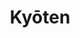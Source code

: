---
layout: place
title: "Kyōten"
permalink: /illinois/chicago/kyoten.html
stateAbbr: IL
stateName: Illinois
cityName: Chicago
seo:
  name: "Kyōten"
  type: Restaurant
  links: http://kyotenchicago.com/
description: "An omakase menu with sake pairings is the highlight at this upscale Japanese eatery & sushi bar Kyōten serves delicious sushi in Chicago, Illinois. Try fresh Japanese dishes for a great dining experience. Available for takeout, and dinner."
place_id: ChIJqbhk96bTD4gR4wJOg2blQYE
photos:
  - name: >-
      places/ChIJqbhk96bTD4gR4wJOg2blQYE/photos/AeeoHcIN4rZCwNO6DYqiY_ZyOHIR3n9OmgJD94JSo6YFHEkvifb-g6NAmEvzEFAR_AnbomO0OBM5pdMoOKpXcwNxgXKAvH9W3xsgZUVXjTkbyV678fyrALKphJxdNQyTpVIIwa0Yrx0jtuHW7XfT5TaOHeTE-nz_XIGXf7rDZTz77wFn2hjIA-n4pIwtYWw4FX-qWpetnFVRAuEf2slYx4qpwlOHu4TcRK4DhxoQKbzMPC5IUqpjMkicq4QGrLC-apjcZuc3PaWu0sM1_b3Kx8_O8TJlmjCpLoqFhnuXWQOqyocBxUzcWU23Lqohx0dlkyVIe_77lTJW9sslF8mNKLKbvKSGfIqNdaEf9J56L37BcBrvhBQaUtNCLk7mo6OQVk953vIxBo0D5W3mceAVcTS1v8iQ3PzE-ygq6VtsiCGYLmYFEg
    widthPx: 4032
    heightPx: 3024
    authorAttributions:
      - displayName: Joe Graf
        uri: https://maps.google.com/maps/contrib/113972936401181364702
        photoUri: >-
          https://lh3.googleusercontent.com/a-/ALV-UjUxS8_3kKtn_SGfYRj5bq5UOYAhvBuO8f0geg20DSjPQV_skZ7V=s100-p-k-no-mo
    flagContentUri: >-
      https://www.google.com/local/imagery/report/?cb_client=maps_api_places.places_api&image_key=!1e10!2sCIHM0ogKEICAgIDnueiedw&hl=en-US
    googleMapsUri: >-
      https://www.google.com/maps/place//data=!3m4!1e2!3m2!1sCIHM0ogKEICAgIDnueiedw!2e10!4m2!3m1!1s0x880fd3a6f764b8a9:0x8141e566834e02e3
  - name: >-
      places/ChIJqbhk96bTD4gR4wJOg2blQYE/photos/AeeoHcIOFRIg1myF9BFBW14TfmuwpylHiESXPC94kPH1IevRiUn2Xr4mnUf61D_nJNz2DYaRRTMZcixb4DTvONt12NUt7NJYz2Xw40EjU9BYvv7DINu4Bi06Y3ObT0mOY5jhysMP9bDIIOSgFiXFx9EQNFJpHWODrEGJn5hly8LKHPRKz8oKHY1s4ZBCzMNFW5w59EUGH5_BpNK-znH3i7zppzYm_QuiTCY82h-LV9PHFo31Cwgzu6-_trWpWTwzapuzAQ1UuWJKh-WTIM1IjN5J5W_va6hJGOWBy4aAZS2ITrfIVA
    widthPx: 1280
    heightPx: 960
    authorAttributions:
      - displayName: Kyōten
        uri: https://maps.google.com/maps/contrib/111014479974171948105
        photoUri: >-
          https://lh3.googleusercontent.com/a-/ALV-UjXqX-etS7rwKeKplFUEQi3wjm-EAHVHUasHWWia5litDtacJyc=s100-p-k-no-mo
    flagContentUri: >-
      https://www.google.com/local/imagery/report/?cb_client=maps_api_places.places_api&image_key=!1e10!2sAF1QipNN0-hfY4eqRNFapueCsBY4_5RzYeDS-3YDxRal&hl=en-US
    googleMapsUri: >-
      https://www.google.com/maps/place//data=!3m4!1e2!3m2!1sAF1QipNN0-hfY4eqRNFapueCsBY4_5RzYeDS-3YDxRal!2e10!4m2!3m1!1s0x880fd3a6f764b8a9:0x8141e566834e02e3
  - name: >-
      places/ChIJqbhk96bTD4gR4wJOg2blQYE/photos/AeeoHcIYCvtvK9SGW8FQmaGK2HdZTSNdLAObNTSO3NFPumwVtkPwW263woXvk_3PvFNODRpyKtA7qvKKhKHEVoYhQjBaqP3urPUBYuGv_hm_MgXHrILCr76ujkVFVd0YjXYsaYDPkS9HGX3elqKA8ipqywxTy3_AHhyUd3OewfkUvzAV-xoQwZrh2LaSGNQZRXPta8ruS_XcdgzI_-ng_zKu-RAbi6FjoyvHy-r0fguuF7Xp_E5sqyyeNP7Glg3v_wfHLIQ1MQRY0P5qPdyauOElbojisNEdPj68rDbTcMPDCWmQlA
    widthPx: 960
    heightPx: 1280
    authorAttributions:
      - displayName: Kyōten
        uri: https://maps.google.com/maps/contrib/111014479974171948105
        photoUri: >-
          https://lh3.googleusercontent.com/a-/ALV-UjXqX-etS7rwKeKplFUEQi3wjm-EAHVHUasHWWia5litDtacJyc=s100-p-k-no-mo
    flagContentUri: >-
      https://www.google.com/local/imagery/report/?cb_client=maps_api_places.places_api&image_key=!1e10!2sAF1QipMMmjKSgPzdTlsPfkSEG8zSg8XJYeP46mkb_jcK&hl=en-US
    googleMapsUri: >-
      https://www.google.com/maps/place//data=!3m4!1e2!3m2!1sAF1QipMMmjKSgPzdTlsPfkSEG8zSg8XJYeP46mkb_jcK!2e10!4m2!3m1!1s0x880fd3a6f764b8a9:0x8141e566834e02e3
  - name: >-
      places/ChIJqbhk96bTD4gR4wJOg2blQYE/photos/AeeoHcKgFy3LkEv69slIRjQvZVwiqMe1U6wXio2A4LSJI0Zm_DEY5FPbdoyZPbfWlRhdUUkI5VR6F6OnnpdzwyMG_2I3xLKfv0tzzv7JtYjZCN9q8R8gMnf4feY3De00RWSxQswR7Gy8_MT4jb8PgAlivS8haLWG9oTwrxbFJnWZ02jWhAAxgAoqIaGrzxzCAQElKk2DFnR1wY7NPS53eHkSFedMAbFreqFN5kAXL-DdYidy-vORTqDgP7CIlgeCBqGuPrWCNJzi2McupqHj4ElnojuoVJnAXDRsYUKcjC50NLR_tJDkaVOZX97232qD3bqAMXSSaejJ_uzvbH10X-YROzX5SpT6y58AGP92WeyFjzw79cVI01gYgkOMTBqR5Q9s1BW8BqqeDxK182rhXSBOWONY0CwiNlEK1qMxZMETwZ7J8BQr
    widthPx: 4032
    heightPx: 3024
    authorAttributions:
      - displayName: Rebecca Fyffe
        uri: https://maps.google.com/maps/contrib/100127848317540675079
        photoUri: >-
          https://lh3.googleusercontent.com/a-/ALV-UjWQxzt-wyeIC5JCaC5fa6bQgYkJWd6a8baBeEa14RNajT7fFYQ=s100-p-k-no-mo
    flagContentUri: >-
      https://www.google.com/local/imagery/report/?cb_client=maps_api_places.places_api&image_key=!1e10!2sCIHM0ogKEICAgIDnlsfL_QE&hl=en-US
    googleMapsUri: >-
      https://www.google.com/maps/place//data=!3m4!1e2!3m2!1sCIHM0ogKEICAgIDnlsfL_QE!2e10!4m2!3m1!1s0x880fd3a6f764b8a9:0x8141e566834e02e3
  - name: >-
      places/ChIJqbhk96bTD4gR4wJOg2blQYE/photos/AeeoHcKF57DX4twEz9E6tKKRgJWPLUjYASQeLJSvhRGIz259UjAIztOza8XgskKu8Cpz4B-hhy0yvXjZr1O8uXtSVuID0yPQFg1P5sHglg56kGe869ufh1XO7qkmPN4G1olAar8RJLRIphdCnGqE6guJqSKwkyclfQp7aZ9M64Ua88YQetFWLilUKmOOWysUv17MUVcrdT5UWL-o4Q0T5FX1q4N_oB3zA1BMNMqRqtjAaoB76TyHeXtWDjLLdNkx5HBSulNz_9dInxr6dPm8-AW0wdvbcpbd8Y5BpAnvYzp3nRkxGk6FfNJzeQttmundxUgXrGwUbi3MtK_iR-QDx8fOQL3ub4uBHJlCJKmOrwckGwojIvM-yij7sni99kJBYAggOfX1wFAo-Wx6EHln9Z-MnyyKosRcqVaXJD2xjL0O3itpqQ8lBR_mL21TJhEpvq83
    widthPx: 3586
    heightPx: 2690
    authorAttributions:
      - displayName: Mindy Ray
        uri: https://maps.google.com/maps/contrib/118261218757677598935
        photoUri: >-
          https://lh3.googleusercontent.com/a-/ALV-UjUCMMmyGm5gyR3KnZnU5xcXC64FrQxWBBDr_6XgIoT2nQMzK9ad=s100-p-k-no-mo
    flagContentUri: >-
      https://www.google.com/local/imagery/report/?cb_client=maps_api_places.places_api&image_key=!1e10!2sCIABIhAGbwPT2wBaIme7q8QABtl2&hl=en-US
    googleMapsUri: >-
      https://www.google.com/maps/place//data=!3m4!1e2!3m2!1sCIABIhAGbwPT2wBaIme7q8QABtl2!2e10!4m2!3m1!1s0x880fd3a6f764b8a9:0x8141e566834e02e3
  - name: >-
      places/ChIJqbhk96bTD4gR4wJOg2blQYE/photos/AeeoHcLl79r2EQKdxkeVu8KvFC6yLXqEK1c9bgHIx6IpFawXxcSFCC1DOKoaViTZZgS1yJri8EW_y-4PLIhHTL5yUYtsQaQos2kvR-iBFkcteF06erEDhzwaPzDErkzf-b4yT61YAj18SK93ttLBY4OM0J9Q-riWkKMxxjFVWG5Zu3INPYaowtcLMWwQT4tWE0LSXTfwC6M5He_AgOqa5tw4WDLR3VJ4kjz9mct1jiTEoqcenxQzLwQi_XDZi4NRCTBVtm5Eo7OoY0wFE1Xq5b7JFZMS8VLJjBJYvaESXp9Ln_4lIp0GJu5I1k3_iWHITHgpiHU3CsFRtlAQq8IgTAzrYjuQs3ADOe7nhbkFQltjEDlckyOEgsKUgCRqSwqNrb97fo7BfgZBfbfGU7XpyXck76m6HuOME8LKPlQ442N7VrKslew
    widthPx: 4080
    heightPx: 3072
    authorAttributions:
      - displayName: rob fischer
        uri: https://maps.google.com/maps/contrib/100048998899910181567
        photoUri: >-
          https://lh3.googleusercontent.com/a-/ALV-UjWAoMhxnBngBP-wKWx3_x-bhWal7gK3LRbxKPCupd8vPs1UAEyO_A=s100-p-k-no-mo
    flagContentUri: >-
      https://www.google.com/local/imagery/report/?cb_client=maps_api_places.places_api&image_key=!1e10!2sCIHM0ogKEICAgIDH-qa1kAE&hl=en-US
    googleMapsUri: >-
      https://www.google.com/maps/place//data=!3m4!1e2!3m2!1sCIHM0ogKEICAgIDH-qa1kAE!2e10!4m2!3m1!1s0x880fd3a6f764b8a9:0x8141e566834e02e3
  - name: >-
      places/ChIJqbhk96bTD4gR4wJOg2blQYE/photos/AeeoHcKk5JJ5R3EcDBgaVDdX0QmQ1PCJyLOSB9RTWe7sGMPAgqc4MtAtNqPgioDjlSHdr4q0wK97F7unmiEqI3LIt0oCIK2twM-PXmHZ6iXSsEOctB7n1s45XNhvfek9KQGCRvJ5tweZ_LDmfrIRmpve6-ZqVltlh2dlvURVYHD_CS_YOd8cDbsaRgyLWI6HRapddN3u2GTvTk98FEuA8Vi2frFL5mHU7dCUYO8VhW1JkUuc2-Pcm2kOEShuN0C-AsdjAx0fcgEUafbfVi0yxu3R3k736FZSE6vuhpupJeVS8e5eXa_9a1EyMucMX2J1CvKz3Dq89pFSAbbKDxSK54ZB5RaY4JCXWIpOpAgUC10Qw-1W_wmLO9iTnpraSk6uK1VzrVddwiBOYcP-q0VJLeLdtbwDVATs446By8DLsO6bqBkaFPindKYZVL5I-81WCA
    widthPx: 4032
    heightPx: 3024
    authorAttributions:
      - displayName: Mindy Ray
        uri: https://maps.google.com/maps/contrib/118261218757677598935
        photoUri: >-
          https://lh3.googleusercontent.com/a-/ALV-UjUCMMmyGm5gyR3KnZnU5xcXC64FrQxWBBDr_6XgIoT2nQMzK9ad=s100-p-k-no-mo
    flagContentUri: >-
      https://www.google.com/local/imagery/report/?cb_client=maps_api_places.places_api&image_key=!1e10!2sCIABIhAGbwPT2wBaIme7q8QAAt6q&hl=en-US
    googleMapsUri: >-
      https://www.google.com/maps/place//data=!3m4!1e2!3m2!1sCIABIhAGbwPT2wBaIme7q8QAAt6q!2e10!4m2!3m1!1s0x880fd3a6f764b8a9:0x8141e566834e02e3
  - name: >-
      places/ChIJqbhk96bTD4gR4wJOg2blQYE/photos/AeeoHcJ4nvolcgGxEcKwW2xATlVzDCoNox2S7Ai8PT-i1CP1ULZiH8cLyJVyhB60Gyn1MePXFj4upnEPsvrjX2ejzIAeb2vcFmtX6h37CcyoPkoD5qnLgQwxo4M3wfI4QE-YII_wjy3BLrUuEewhJ8RFwrnRx5PRIRLogRtbWtrU9BoivnnihQHDnG6gGAPG6XFVkpLYa0MzJGCl8GmIzDRTN8jFjt4cRM2H41YgPFyJ2ulHZqIamqtthzYuez6MWaL80cTQdYIQ4KW5CgiQN3pc2oPx5GM65LpQFs5NkaRpsG_b-OU0-ZYmAjnghdF042BqF58UG6h96ys4FMCYf_AC939qgoXyT1d3s5Bj6o_C2EakR6pIeCpYxAaG4THfYO7LPrMrkV6uh7_jbI_Kq6oaFWDSUaNTOjQ65PH1cS_iID-tHSg
    widthPx: 4032
    heightPx: 3024
    authorAttributions:
      - displayName: Rebecca Fyffe
        uri: https://maps.google.com/maps/contrib/100127848317540675079
        photoUri: >-
          https://lh3.googleusercontent.com/a-/ALV-UjWQxzt-wyeIC5JCaC5fa6bQgYkJWd6a8baBeEa14RNajT7fFYQ=s100-p-k-no-mo
    flagContentUri: >-
      https://www.google.com/local/imagery/report/?cb_client=maps_api_places.places_api&image_key=!1e10!2sCIHM0ogKEICAgIDnlsfL4wE&hl=en-US
    googleMapsUri: >-
      https://www.google.com/maps/place//data=!3m4!1e2!3m2!1sCIHM0ogKEICAgIDnlsfL4wE!2e10!4m2!3m1!1s0x880fd3a6f764b8a9:0x8141e566834e02e3
  - name: >-
      places/ChIJqbhk96bTD4gR4wJOg2blQYE/photos/AeeoHcKXjfrGqeXw0PhH1K3h1EUUIm9kNZ9CY9Qa52b2nhjpiBt8T4UEyKGjvlp47eECAQ2nkDe5Fy11okJOWUJJtmzrGoDyrHaU6RwRZq2kV7Qe3tdvSoao0Cw3Xbf0SaI01IB-H1eaKlhTxIP8GNjCrDpakKlluTAEjq1FyNhO_q1ZQXo7Q_HbidOnvb4m4IBGHUrDdSX95KprDZwR4SfpdkIVHD43XfjmouZyoX3FWtaQuYNIZR-QVUJsq2O_1SlT8urgc7MT042ktUYKRuJ8fE3b9q0M2obhsNbdst6YiAn-k8Z6VHpHK-83AMCd43ISVgWG5GJKtHDHxlIeXAJqB19JCP2DG4FnM-80s9kPgUd3-m0G1NIuVi3MHJqef_rkcAsPXur7nf0a5M0XgGwA_5Y-gc_2wTyNGRRRWFexzy6DZf2V
    widthPx: 2907
    heightPx: 3101
    authorAttributions:
      - displayName: Alex Zaharia
        uri: https://maps.google.com/maps/contrib/112384298583014569303
        photoUri: >-
          https://lh3.googleusercontent.com/a/ACg8ocIRnohpv9UrqZrWyLSUpt5juB23l2yZrDxLNgrr7du4cUrcMA=s100-p-k-no-mo
    flagContentUri: >-
      https://www.google.com/local/imagery/report/?cb_client=maps_api_places.places_api&image_key=!1e10!2sCIHM0ogKEICAgICJh_zb3wE&hl=en-US
    googleMapsUri: >-
      https://www.google.com/maps/place//data=!3m4!1e2!3m2!1sCIHM0ogKEICAgICJh_zb3wE!2e10!4m2!3m1!1s0x880fd3a6f764b8a9:0x8141e566834e02e3
  - name: >-
      places/ChIJqbhk96bTD4gR4wJOg2blQYE/photos/AeeoHcIYHtz_Rg0zvt-NySSiHVYahS2VX3ZBVTBnNaq0SGpDBd9diraEGSxylnZyPI6491QRNrslRCwDodkL9C5jnC7N0uZkDgfaD2p3XfgkpRIRJ2_sKGgtvQEnjmbWwurHoJYGmUJzoXSZW0522qW4VzeKO6BjIVINWkWjfliaWSS9NaEBq6pDxyXcWECFmj58SoexoDRUQd4Idm0bQOxBMFBfGq-o8kpMgwi9sunpI9_O8LZ7oRWGn36oWalPwz-V2m90h-L3Eq229U6aUVuRYpxFVtunkAZyU-ii2ShTmknFFtUUc_eSjYxj6oDfzsdu-HITbbAzG9NsEahtGdUZFuP3aRt9kTuwNjYU7tCXdju8FhwmDoxIeeoAOxHJEPXkhnKipH5atBv91UiH0ktW31CSv7FUvRXYEuOuGAC7sLRozQ
    widthPx: 3360
    heightPx: 2979
    authorAttributions:
      - displayName: David Yoo
        uri: https://maps.google.com/maps/contrib/109133918941973434828
        photoUri: >-
          https://lh3.googleusercontent.com/a/ACg8ocIC3poZW9hRTU_sWFLS7bN56hcpbMkUzKXQlAxIDuXVLI3sfw=s100-p-k-no-mo
    flagContentUri: >-
      https://www.google.com/local/imagery/report/?cb_client=maps_api_places.places_api&image_key=!1e10!2sCIHM0ogKEICAgIDCiJafPA&hl=en-US
    googleMapsUri: >-
      https://www.google.com/maps/place//data=!3m4!1e2!3m2!1sCIHM0ogKEICAgIDCiJafPA!2e10!4m2!3m1!1s0x880fd3a6f764b8a9:0x8141e566834e02e3
address: 2507 W Armitage Ave, Chicago, IL 60647, USA
street: 2507 W Armitage Ave
city: Chicago
state: IL
zip: '60647'
country: USA
neighborhood: Logan Square
latitude: '41.917438'
longitude: '-87.690226'
accessibility_options:
  wheelchairAccessibleParking: false
business_status: OPERATIONAL
name: Kyōten
google_maps_links:
  directionsUri: >-
    https://www.google.com/maps/dir//''/data=!4m7!4m6!1m1!4e2!1m2!1m1!1s0x880fd3a6f764b8a9:0x8141e566834e02e3!3e0
  placeUri: https://maps.google.com/?cid=9313977732831249123
  writeAReviewUri: >-
    https://www.google.com/maps/place//data=!4m3!3m2!1s0x880fd3a6f764b8a9:0x8141e566834e02e3!12e1
  reviewsUri: >-
    https://www.google.com/maps/place//data=!4m4!3m3!1s0x880fd3a6f764b8a9:0x8141e566834e02e3!9m1!1b1
  photosUri: >-
    https://www.google.com/maps/place//data=!4m3!3m2!1s0x880fd3a6f764b8a9:0x8141e566834e02e3!10e5
primary_type: Sushi Restaurant
opening_hours:
  regular: null
  current: null
secondary_opening_hours:
  regular:
    weekdayDescriptions: null
    type: null
  current:
    weekdayDescriptions: null
    type: null
phone: (312) 880-9402
price_level: PRICE_LEVEL_VERY_EXPENSIVE
price_range: $100 &ndash; & up
rating: '4.8'
rating_count: 139
website: http://kyotenchicago.com/
reviews:
  - name: >-
      places/ChIJqbhk96bTD4gR4wJOg2blQYE/reviews/ChZDSUhNMG9nS0VJQ0FnSURubHNmTGJREAE
    relativePublishTimeDescription: 6 months ago
    rating: 5
    text:
      text: >-
        Last evening at Kyōten was enchanted. The bar seats eight people. And
        there is only a single seating per night at 6:30. The base price on a
        Friday/weekend is $490 + tax, and my bill was $557 with one delicious
        sake.


        Chef Otto Phan is Vietnamese-American, and he’s obsessed with Japanese
        ingredients and flavors. He doesn’t do anything that steps afoul of
        Japanese traditions, but he’s also not constrained by them. Phan is a
        wunderkind with close relationships built with mentors and purveyors in
        Tokyo, who he visits twice annually and texts daily. Like an investor on
        the phone with a trader on the exchange floor, the fish traders on the
        floor of Tokyo’s bustling fish markets text Phan daily updates about
        what looks extraordinary, and so Phan’s menu is seasonal, based on the
        market’s best daily offering, and features only wild-caught fish. This,
        and the fact that Phan personally prepares every bite dispelled my
        concern that the cost of dinner was gratuitous. After dining and
        understanding the premium Phan pays for his ingredients, the cost makes
        sense.


        Everything tasted delicious. There was one course I couldn’t eat,
        monkfish liver, but I did have the slightest nibble and it was buttery,
        mild, and delicious, and I loved its ginger teriyaki bath. As a wildlife
        disease epidemiology researcher, I’m essentially a parasitologist. And
        once I interact with a research specimen in the field, my ability to eat
        a clean version of that thing raw in the future is done. It’s why raw
        proteins are nearly impossible for me in general. I put my rules and
        prejudices aside and ate course after course of Phan’s transportingly
        delicious fish painted with sauces, glistening, sliced, pinched,
        sometimes packed over delicious rice, and often concealing a poultice of
        wasabi, citrus zest, horseradish, ginger, or other complementary
        aromatics taking each bite to the next level. Some courses I enjoyed
        with my eyes closed to focus on the flavors, not caring that I may have
        looked weird. The two tempura courses, lobster with its roe, and
        beltfish, were my favorites.


        Another protein that I generally don’t enjoy raw is beef. Phan’s wagyu
        nigiri looks extremely rare, but it spends four hours in the sous vide
        and its fats and juices melt in your mouth. My enjoyment of this wagyu
        was in contrast to wagyu I was served last week at a different
        restaurant’s tasting menu where a nearly fist-sized rose-shaped wad of
        too much wagyu to serve in one bite made me channel my inner Khaleesi as
        I imagined myself as Daenerys Targaryen trying to choke down a whole
        horse heart. Phan’s wagyu course, like all of his courses, I truly
        enjoyed.


        Phan is an artist, and watching his passion and giftedness was
        thrilling. His hands squeezing the rice or shaping the fish and the
        gleam in his eyes made me think of the Japanese aesthetic principle of
        wabi-sabi, which embraces imperfection, transience, and connection to
        nature. Here is this beautiful young chef in his absolute prime, with
        extraordinary fish that he instructs you to eat the moment he places it
        on your plate not waiting for the diner next to you to receive theirs,
        and we’re tasting the fruits of our oceans, which are in a race against
        time both literally with a short window on their peak freshness, and
        also figuratively as our oceans are warming.


        I fell in love last night.
      languageCode: en
    originalText:
      text: >-
        Last evening at Kyōten was enchanted. The bar seats eight people. And
        there is only a single seating per night at 6:30. The base price on a
        Friday/weekend is $490 + tax, and my bill was $557 with one delicious
        sake.


        Chef Otto Phan is Vietnamese-American, and he’s obsessed with Japanese
        ingredients and flavors. He doesn’t do anything that steps afoul of
        Japanese traditions, but he’s also not constrained by them. Phan is a
        wunderkind with close relationships built with mentors and purveyors in
        Tokyo, who he visits twice annually and texts daily. Like an investor on
        the phone with a trader on the exchange floor, the fish traders on the
        floor of Tokyo’s bustling fish markets text Phan daily updates about
        what looks extraordinary, and so Phan’s menu is seasonal, based on the
        market’s best daily offering, and features only wild-caught fish. This,
        and the fact that Phan personally prepares every bite dispelled my
        concern that the cost of dinner was gratuitous. After dining and
        understanding the premium Phan pays for his ingredients, the cost makes
        sense.


        Everything tasted delicious. There was one course I couldn’t eat,
        monkfish liver, but I did have the slightest nibble and it was buttery,
        mild, and delicious, and I loved its ginger teriyaki bath. As a wildlife
        disease epidemiology researcher, I’m essentially a parasitologist. And
        once I interact with a research specimen in the field, my ability to eat
        a clean version of that thing raw in the future is done. It’s why raw
        proteins are nearly impossible for me in general. I put my rules and
        prejudices aside and ate course after course of Phan’s transportingly
        delicious fish painted with sauces, glistening, sliced, pinched,
        sometimes packed over delicious rice, and often concealing a poultice of
        wasabi, citrus zest, horseradish, ginger, or other complementary
        aromatics taking each bite to the next level. Some courses I enjoyed
        with my eyes closed to focus on the flavors, not caring that I may have
        looked weird. The two tempura courses, lobster with its roe, and
        beltfish, were my favorites.


        Another protein that I generally don’t enjoy raw is beef. Phan’s wagyu
        nigiri looks extremely rare, but it spends four hours in the sous vide
        and its fats and juices melt in your mouth. My enjoyment of this wagyu
        was in contrast to wagyu I was served last week at a different
        restaurant’s tasting menu where a nearly fist-sized rose-shaped wad of
        too much wagyu to serve in one bite made me channel my inner Khaleesi as
        I imagined myself as Daenerys Targaryen trying to choke down a whole
        horse heart. Phan’s wagyu course, like all of his courses, I truly
        enjoyed.


        Phan is an artist, and watching his passion and giftedness was
        thrilling. His hands squeezing the rice or shaping the fish and the
        gleam in his eyes made me think of the Japanese aesthetic principle of
        wabi-sabi, which embraces imperfection, transience, and connection to
        nature. Here is this beautiful young chef in his absolute prime, with
        extraordinary fish that he instructs you to eat the moment he places it
        on your plate not waiting for the diner next to you to receive theirs,
        and we’re tasting the fruits of our oceans, which are in a race against
        time both literally with a short window on their peak freshness, and
        also figuratively as our oceans are warming.


        I fell in love last night.
      languageCode: en
    authorAttribution:
      displayName: Rebecca Fyffe
      uri: https://www.google.com/maps/contrib/100127848317540675079/reviews
      photoUri: >-
        https://lh3.googleusercontent.com/a-/ALV-UjWQxzt-wyeIC5JCaC5fa6bQgYkJWd6a8baBeEa14RNajT7fFYQ=s128-c0x00000000-cc-rp-mo-ba4
    publishTime: '2024-10-05T19:05:15.884225Z'
    flagContentUri: >-
      https://www.google.com/local/review/rap/report?postId=ChZDSUhNMG9nS0VJQ0FnSURubHNmTGJREAE&d=17924085&t=1
    googleMapsUri: >-
      https://www.google.com/maps/reviews/data=!4m6!14m5!1m4!2m3!1sChZDSUhNMG9nS0VJQ0FnSURubHNmTGJREAE!2m1!1s0x880fd3a6f764b8a9:0x8141e566834e02e3
  - name: >-
      places/ChIJqbhk96bTD4gR4wJOg2blQYE/reviews/ChdDSUhNMG9nS0VJQ0FnTURnak83V3BRRRAB
    relativePublishTimeDescription: a month ago
    rating: 5
    text:
      text: >-
        I used to live and work in Tokyo. This is the first real Japanese
        restaurant that I’ve been to since I’ve been back. So authentic.
        Everything was amazing. I highly recommend.
      languageCode: en
    originalText:
      text: >-
        I used to live and work in Tokyo. This is the first real Japanese
        restaurant that I’ve been to since I’ve been back. So authentic.
        Everything was amazing. I highly recommend.
      languageCode: en
    authorAttribution:
      displayName: Drew Doran
      uri: https://www.google.com/maps/contrib/111922585423111497100/reviews
      photoUri: >-
        https://lh3.googleusercontent.com/a-/ALV-UjW9ZqoaaPDnEeNtBnXmjo7C-3eH9dZhDQkXbE3M3YQlF2MNegt_=s128-c0x00000000-cc-rp-mo-ba2
    publishTime: '2025-02-22T23:14:27.835719Z'
    flagContentUri: >-
      https://www.google.com/local/review/rap/report?postId=ChdDSUhNMG9nS0VJQ0FnTURnak83V3BRRRAB&d=17924085&t=1
    googleMapsUri: >-
      https://www.google.com/maps/reviews/data=!4m6!14m5!1m4!2m3!1sChdDSUhNMG9nS0VJQ0FnTURnak83V3BRRRAB!2m1!1s0x880fd3a6f764b8a9:0x8141e566834e02e3
  - name: >-
      places/ChIJqbhk96bTD4gR4wJOg2blQYE/reviews/ChZDSUhNMG9nS0VJQ0FnSURfeF9EUkN3EAE
    relativePublishTimeDescription: 2 months ago
    rating: 5
    text:
      text: >-
        Had an incredible time in January. The best fish and Thursday night I
        have ever had.
      languageCode: en
    originalText:
      text: >-
        Had an incredible time in January. The best fish and Thursday night I
        have ever had.
      languageCode: en
    authorAttribution:
      displayName: Cindy Stuch
      uri: https://www.google.com/maps/contrib/107417575248079120954/reviews
      photoUri: >-
        https://lh3.googleusercontent.com/a-/ALV-UjU99qbNGv9L83bSnnsNLcL-OiM0VdAGhLdyXg2Kpajg6QWkFHc=s128-c0x00000000-cc-rp-mo-ba3
    publishTime: '2025-01-27T16:52:51.314327Z'
    flagContentUri: >-
      https://www.google.com/local/review/rap/report?postId=ChZDSUhNMG9nS0VJQ0FnSURfeF9EUkN3EAE&d=17924085&t=1
    googleMapsUri: >-
      https://www.google.com/maps/reviews/data=!4m6!14m5!1m4!2m3!1sChZDSUhNMG9nS0VJQ0FnSURfeF9EUkN3EAE!2m1!1s0x880fd3a6f764b8a9:0x8141e566834e02e3
  - name: >-
      places/ChIJqbhk96bTD4gR4wJOg2blQYE/reviews/ChRDSUhNMG9nS0VJQ0FnSURDaUlZehAB
    relativePublishTimeDescription: 4 years ago
    rating: 5
    text:
      text: >-
        This is my second time dining here.  Chef Phan has taken what was
        already the best omakase in Chicago and elevated it to one of the best
        omakase experiences anywhere.  So many interesting and unique courses
        and unexpected flavors ... this is multiple michelin star worthy
        dining.  The new menu is pricey, but your group will have the entire
        restaurant to itself for the evening, and the value in the ingredients
        and execution is absolutely there.  Can’t recommend highly enough.
      languageCode: en
    originalText:
      text: >-
        This is my second time dining here.  Chef Phan has taken what was
        already the best omakase in Chicago and elevated it to one of the best
        omakase experiences anywhere.  So many interesting and unique courses
        and unexpected flavors ... this is multiple michelin star worthy
        dining.  The new menu is pricey, but your group will have the entire
        restaurant to itself for the evening, and the value in the ingredients
        and execution is absolutely there.  Can’t recommend highly enough.
      languageCode: en
    authorAttribution:
      displayName: David Yoo
      uri: https://www.google.com/maps/contrib/109133918941973434828/reviews
      photoUri: >-
        https://lh3.googleusercontent.com/a/ACg8ocIC3poZW9hRTU_sWFLS7bN56hcpbMkUzKXQlAxIDuXVLI3sfw=s128-c0x00000000-cc-rp-mo-ba2
    publishTime: '2020-09-14T03:26:22.800296Z'
    flagContentUri: >-
      https://www.google.com/local/review/rap/report?postId=ChRDSUhNMG9nS0VJQ0FnSURDaUlZehAB&d=17924085&t=1
    googleMapsUri: >-
      https://www.google.com/maps/reviews/data=!4m6!14m5!1m4!2m3!1sChRDSUhNMG9nS0VJQ0FnSURDaUlZehAB!2m1!1s0x880fd3a6f764b8a9:0x8141e566834e02e3
  - name: >-
      places/ChIJqbhk96bTD4gR4wJOg2blQYE/reviews/ChdDSUhNMG9nS0VJQ0FnSURudWVpZTF3RRAB
    relativePublishTimeDescription: 6 months ago
    rating: 5
    text:
      text: >-
        One of the best sushi restaurants in the US. Really exceptional food and
        drink pairings
      languageCode: en
    originalText:
      text: >-
        One of the best sushi restaurants in the US. Really exceptional food and
        drink pairings
      languageCode: en
    authorAttribution:
      displayName: Joe Graf
      uri: https://www.google.com/maps/contrib/113972936401181364702/reviews
      photoUri: >-
        https://lh3.googleusercontent.com/a-/ALV-UjUxS8_3kKtn_SGfYRj5bq5UOYAhvBuO8f0geg20DSjPQV_skZ7V=s128-c0x00000000-cc-rp-mo-ba4
    publishTime: '2024-10-07T15:43:16.125245Z'
    flagContentUri: >-
      https://www.google.com/local/review/rap/report?postId=ChdDSUhNMG9nS0VJQ0FnSURudWVpZTF3RRAB&d=17924085&t=1
    googleMapsUri: >-
      https://www.google.com/maps/reviews/data=!4m6!14m5!1m4!2m3!1sChdDSUhNMG9nS0VJQ0FnSURudWVpZTF3RRAB!2m1!1s0x880fd3a6f764b8a9:0x8141e566834e02e3
parking_options: null
payment_options:
  acceptsCreditCards: true
  acceptsDebitCards: true
  acceptsCashOnly: false
  acceptsNfc: true
allow_dogs: null
curbside_pickup: null
delivery: null
dine_in: true
good_for_children: false
good_for_groups: false
good_for_sports: false
live_music: false
menu_for_children: false
outdoor_seating: false
reservable: true
restroom: true
serves_beer: null
serves_breakfast: false
serves_brunch: false
serves_cocktails: true
serves_coffee: false
serves_dinner: true
serves_dessert: true
serves_lunch: null
serves_vegetarian_food: false
serves_wine: true
takeout: true
summary: >-
  An omakase menu with sake pairings is the highlight at this upscale Japanese
  eatery & sushi bar

---